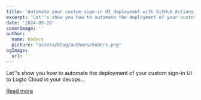 ```yaml
---
title: 'Automate your custom sign-in UI deployment with GitHub Actions workflow'
excerpt: 'Let''s show you how to automate the deployment of your custom sign-in UI to Logto Cloud in your devops...'
date: '2024-09-20'
coverImage: ''
author:
  name: Koders
  picture: "assets/blog/authors/koders.png"
ogImage:
  url: ''
---
```


Let''s show you how to automate the deployment of your custom sign-in UI to Logto Cloud in your devops...

[Read more](https://dev.to/logto/automate-your-custom-sign-in-ui-deployment-with-github-actions-workflow-24oe)
